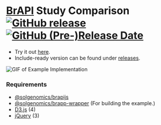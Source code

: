 # [BrAPI](https://github.com/plantbreeding/API) Study Comparison [![GitHub release](https://img.shields.io/github/release/solgenomics/brapi-study-comparison.svg)](https://github.com/solgenomics/BrAPI-Study-Comparison/releases) [![GitHub (Pre-)Release Date](https://img.shields.io/github/release-date-pre/solgenomics/brapi-study-comparison.svg)](https://github.com/solgenomics/BrAPI-Study-Comparison/releases)
- Try it out [here](https://solgenomics.github.io/BrAPI-Study-Comparison/example).
- Include-ready version can be found under [releases](https://github.com/solgenomics/BrAPI-Study-Comparison/releases). 

![GIF of Example Implementation](example.gif)

### Requirements
- [@solgenomics/brapijs](https://github.com/solgenomics/BrAPI.js)
- [@solgenomics/brapp-wrapper](https://github.com/solgenomics/BrApp-Wrapper) (For building the example.)
- [D3.js](https://github.com/d3/d3) (4)
- [jQuery](https://github.com/jquery/jquery) (3)
